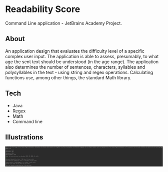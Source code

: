 # Readability Score
Command Line application - JetBrains Academy Project.

## About
An application design that evaluates the difficulty level of a specific complex user input. The application is able to assess, presumably, to what age the sent text should be understood (in the age range). The application also determines the number of sentences, characters, syllables and polysyllables in the text - using string and regex operations. Calculating functions use, among other things, the standard Math library.

## Tech
- Java
- Regex
- Math
- Command line

## Illustrations
![](screenshot/score.png)
